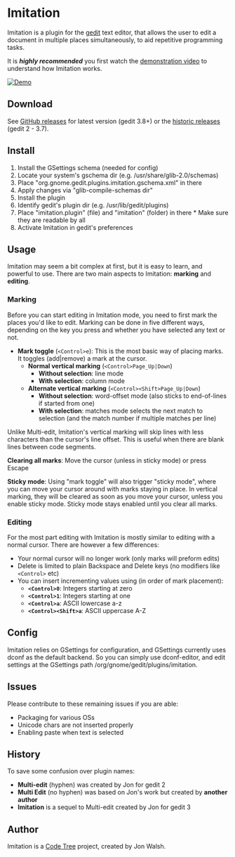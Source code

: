 # Imitation
Imitation is a plugin for the [gedit](https://wiki.gnome.org/Apps/Gedit) text editor, that allows the user to edit a document in multiple places simultaneously, to aid repetitive programming tasks.

It is **_highly recommended_** you first watch the [demonstration video](https://codetree.com.au/imitation/) to understand how Imitation works.

[![Demo](https://codetree.com.au/static/content/imitation/demo_poster.png)](https://codetree.com.au/imitation/)


## Download
See [GitHub releases](https://github.com/code-tree/imitation/releases) for latest version (gedit 3.8+) or the [historic releases](https://codetree.com.au/imitation/) (gedit 2 - 3.7).

## Install
1. Install the GSettings schema (needed for config)
  1. Locate your system's gschema dir (e.g. /usr/share/glib-2.0/schemas)
  1. Place "org.gnome.gedit.plugins.imitation.gschema.xml" in there
  1. Apply changes via "glib-compile-schemas dir"
1. Install the plugin
  1. Identify gedit's plugin dir (e.g. /usr/lib/gedit/plugins)
  1. Place "imitation.plugin" (file) and "imitation" (folder) in there
    * Make sure they are readable by all
  1. Activate Imitation in gedit's preferences

## Usage
Imitation may seem a bit complex at first, but it is easy to learn, and powerful to use. There are two main aspects to Imitation: **marking** and **editing**.

### Marking
Before you can start editing in Imitation mode, you need to first mark the places you'd like to edit. Marking can be done in five different ways, depending on the key you press and whether you have selected any text or not.

* **Mark toggle** (`<Control>e`): This is the most basic way of placing marks. It toggles (add|remove) a mark at the cursor.
  * **Normal vertical marking** (`<Control>Page_Up|Down`)
    * **Without selection**: line mode
    * **With selection**: column mode
  * **Alternate vertical marking** (`<Control><Shift>Page_Up|Down`)
    * **Without selection**: word-offset mode (also sticks to end-of-lines if started from one)
    * **With selection**: matches mode selects the next match to selection (and the match number if multiple matches per line)

Unlike Multi-edit, Imitation's vertical marking will skip lines with less characters than the cursor's line offset. This is useful when there are blank lines between code segments.

**Clearing all marks**: Move the cursor (unless in sticky mode) or press Escape

**Sticky mode**: Using "mark toggle" will also trigger "sticky mode", where you can move your cursor around with marks staying in place. In vertical marking, they will be cleared as soon as you move your cursor, unless you enable sticky mode. Sticky mode stays enabled until you clear all marks.

### Editing
For the most part editing with Imitation is mostly similar to editing with a normal cursor. There are however a few differences:

* Your normal cursor will no longer work (only marks will preform edits)
* Delete is limited to plain Backspace and Delete keys (no modifiers like `<Control>` etc)
* You can insert incrementing values using (in order of mark placement):
  * **`<Control>0`**: Integers starting at zero
  * **`<Control>1`**: Integers starting at one
  * **`<Control>a`**: ASCII lowercase a-z
  * **`<Control><Shift>a`**: ASCII uppercase A-Z

## Config
Imitation relies on GSettings for configuration, and GSettings currently uses dconf as the default backend. So you can simply use dconf-editor, and edit settings at the GSettings path /org/gnome/gedit/plugins/imitation.

## Issues
Please contribute to these remaining issues if you are able:
* Packaging for various OSs
* Unicode chars are not inserted properly
* Enabling paste when text is selected

## History
To save some confusion over plugin names:
* **Multi-edit** (hyphen) was created by Jon for gedit 2
* **Multi Edit** (no hyphen) was based on Jon's work but created by **another author**
* **Imitation** is a sequel to Multi-edit created by Jon for gedit 3

## Author
Imitation is a [Code Tree](https://codetree.com.au/) project, created by Jon Walsh.
